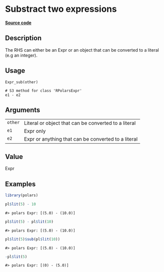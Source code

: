

# Substract two expressions

[**Source code**](https://github.com/pola-rs/r-polars/tree/main/R/expr__expr.R#L312)

## Description

The RHS can either be an Expr or an object that can be converted to a
literal (e.g an integer).

## Usage

<pre><code class='language-R'>Expr_sub(other)

# S3 method for class 'RPolarsExpr'
e1 - e2
</code></pre>

## Arguments

<table>
<tr>
<td style="white-space: nowrap; font-family: monospace; vertical-align: top">
<code id="Expr_sub_:_other">other</code>
</td>
<td>
Literal or object that can be converted to a literal
</td>
</tr>
<tr>
<td style="white-space: nowrap; font-family: monospace; vertical-align: top">
<code id="Expr_sub_:_e1">e1</code>
</td>
<td>
Expr only
</td>
</tr>
<tr>
<td style="white-space: nowrap; font-family: monospace; vertical-align: top">
<code id="Expr_sub_:_e2">e2</code>
</td>
<td>
Expr or anything that can be converted to a literal
</td>
</tr>
</table>

## Value

Expr

## Examples

``` r
library(polars)

pl$lit(5) - 10
```

    #> polars Expr: [(5.0) - (10.0)]

``` r
pl$lit(5) - pl$lit(10)
```

    #> polars Expr: [(5.0) - (10.0)]

``` r
pl$lit(5)$sub(pl$lit(10))
```

    #> polars Expr: [(5.0) - (10.0)]

``` r
-pl$lit(5)
```

    #> polars Expr: [(0) - (5.0)]
